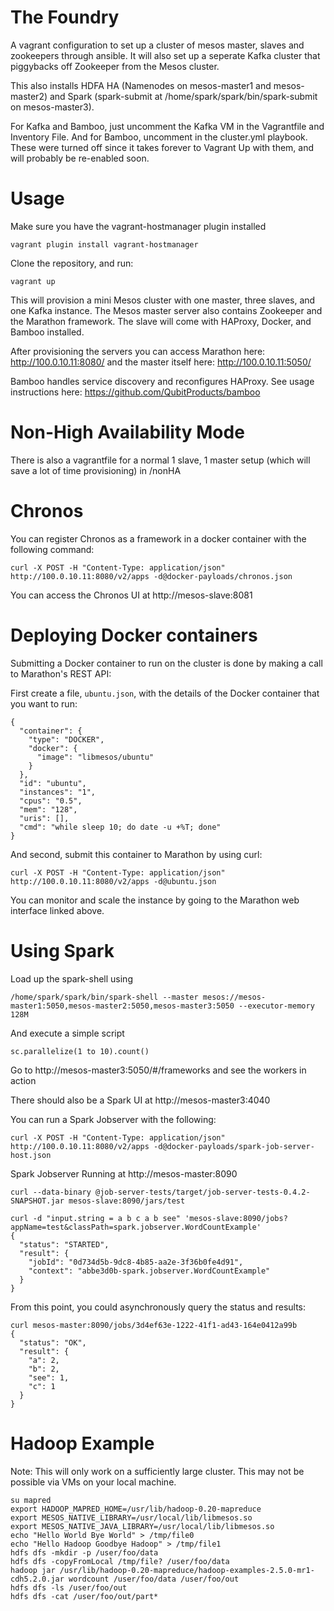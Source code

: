 The Foundry
=====================

A vagrant configuration to set up a cluster of mesos master, slaves and zookeepers through ansible. It will also set up a seperate Kafka cluster that piggybacks off Zookeeper from the Mesos cluster.

This also installs HDFA HA (Namenodes on mesos-master1 and mesos-master2) and Spark (spark-submit at /home/spark/spark/bin/spark-submit on mesos-master3).

For Kafka and Bamboo, just uncomment the Kafka VM in the Vagrantfile and Inventory File. And for Bamboo, uncomment in the cluster.yml playbook. These were turned off since it takes forever to Vagrant Up with them, and will probably be re-enabled soon.

# Usage

Make sure you have the vagrant-hostmanager plugin installed
```
vagrant plugin install vagrant-hostmanager
```

Clone the repository, and run:

```
vagrant up
```

This will provision a mini Mesos cluster with one master, three slaves, and one Kafka instance.  The Mesos master server also contains Zookeeper and the Marathon framework. The slave will come with HAProxy, Docker, and Bamboo installed.

After provisioning the servers you can access Marathon here:
http://100.0.10.11:8080/ and the master itself here: http://100.0.10.11:5050/

Bamboo handles service discovery and reconfigures HAProxy. See usage instructions here: https://github.com/QubitProducts/bamboo

# Non-High Availability Mode
There is also a vagrantfile for a normal 1 slave, 1 master setup (which will save a lot of time provisioning) in /nonHA


# Chronos
You can register Chronos as a framework in a docker container with the following command:
```
curl -X POST -H "Content-Type: application/json" http://100.0.10.11:8080/v2/apps -d@docker-payloads/chronos.json
```
You can access the Chronos UI at http://mesos-slave:8081


# Deploying Docker containers

Submitting a Docker container to run on the cluster is done by making a call to
Marathon's REST API:

First create a file, `ubuntu.json`, with the details of the Docker container that you want to run:

```
{
  "container": {
    "type": "DOCKER",
    "docker": {
      "image": "libmesos/ubuntu"
    }
  },
  "id": "ubuntu",
  "instances": "1",
  "cpus": "0.5",
  "mem": "128",
  "uris": [],
  "cmd": "while sleep 10; do date -u +%T; done"
}
```

And second, submit this container to Marathon by using curl:

```
curl -X POST -H "Content-Type: application/json" http://100.0.10.11:8080/v2/apps -d@ubuntu.json
```

You can monitor and scale the instance by going to the Marathon web interface linked above. 

# Using Spark

Load up the spark-shell using 
```
/home/spark/spark/bin/spark-shell --master mesos://mesos-master1:5050,mesos-master2:5050,mesos-master3:5050 --executor-memory 128M
```
And execute a simple script
```
sc.parallelize(1 to 10).count()
```

Go to http://mesos-master3:5050/#/frameworks
and see the workers in action

There should also be a Spark UI at http://mesos-master3:4040

You can run a Spark Jobserver with the following: 
```
curl -X POST -H "Content-Type: application/json" http://100.0.10.11:8080/v2/apps -d@docker-payloads/spark-job-server-host.json
```

Spark Jobserver Running at http://mesos-master:8090
```
curl --data-binary @job-server-tests/target/job-server-tests-0.4.2-SNAPSHOT.jar mesos-slave:8090/jars/test

curl -d "input.string = a b c a b see" 'mesos-slave:8090/jobs?appName=test&classPath=spark.jobserver.WordCountExample'
{
  "status": "STARTED",
  "result": {
    "jobId": "0d734d5b-9dc8-4b85-aa2e-3f36b0fe4d91",
    "context": "abbe3d0b-spark.jobserver.WordCountExample"
  }
}
```
From this point, you could asynchronously query the status and results:
```
curl mesos-master:8090/jobs/3d4ef63e-1222-41f1-ad43-164e0412a99b
{
  "status": "OK",
  "result": {
    "a": 2,
    "b": 2,
    "see": 1,
    "c": 1
  }
}
```

# Hadoop Example

Note: This will only work on a sufficiently large cluster. This may not be possible via VMs on your local machine.
```
su mapred
export HADOOP_MAPRED_HOME=/usr/lib/hadoop-0.20-mapreduce
export MESOS_NATIVE_LIBRARY=/usr/local/lib/libmesos.so
export MESOS_NATIVE_JAVA_LIBRARY=/usr/local/lib/libmesos.so
echo "Hello World Bye World" > /tmp/file0
echo "Hello Hadoop Goodbye Hadoop" > /tmp/file1
hdfs dfs -mkdir -p /user/foo/data
hdfs dfs -copyFromLocal /tmp/file? /user/foo/data
hadoop jar /usr/lib/hadoop-0.20-mapreduce/hadoop-examples-2.5.0-mr1-cdh5.2.0.jar wordcount /user/foo/data /user/foo/out
hdfs dfs -ls /user/foo/out
hdfs dfs -cat /user/foo/out/part*
```

